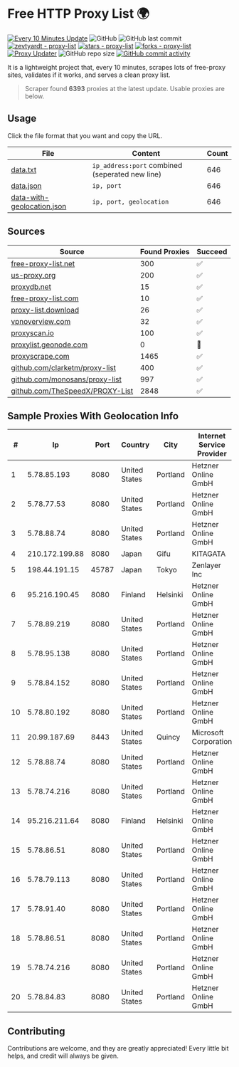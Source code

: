
# Free HTTP Proxy List 🌍

[![Every 10 Minutes Update](https://github.com/mertguvencli/http-proxy-list/actions/workflows/main.yml/badge.svg?branch=main)](https://github.com/mertguvencli/http-proxy-list/actions/workflows/main.yml)
![GitHub](https://img.shields.io/github/license/mertguvencli/http-proxy-list)
![GitHub last commit](https://img.shields.io/github/last-commit/mertguvencli/http-proxy-list)
[![zevtyardt - proxy-list](https://img.shields.io/static/v1?label=zevtyardt&message=proxy-list&color=blue&logo=github)](https://github.com/zevtyardt/proxy-list "Go to GitHub repo")
[![stars - proxy-list](https://img.shields.io/github/stars/zevtyardt/proxy-list?style=social)](https://github.com/zevtyardt/proxy-list)
[![forks - proxy-list](https://img.shields.io/github/forks/zevtyardt/proxy-list?style=social)](https://github.com/zevtyardt/proxy-list)
[![Proxy Updater](https://github.com/zevtyardt/proxy-list/workflows/Proxy%20Updater/badge.svg)](https://github.com/zevtyardt/proxy-list/actions?query=workflow:"Proxy+Updater")
![GitHub repo size](https://img.shields.io/github/repo-size/zevtyardt/proxy-list)
[![GitHub commit activity](https://img.shields.io/github/commit-activity/m/zevtyardt/proxy-list?logo=commits)](https://github.com/zevtyardt/proxy-list/commits/main)

It is a lightweight project that, every 10 minutes, scrapes lots of free-proxy sites, validates if it works, and serves a clean proxy list.

> Scraper found **6393** proxies at the latest update. Usable proxies are below.

## Usage

Click the file format that you want and copy the URL.

|File|Content|Count|
|----|-------|-----|
|[data.txt](https://raw.githubusercontent.com/mertguvencli/http-proxy-list/main/proxy-list/data.txt)|`ip_address:port` combined (seperated new line)|646|
|[data.json](https://raw.githubusercontent.com/mertguvencli/http-proxy-list/main/proxy-list/data.json)|`ip, port`|646|
|[data-with-geolocation.json](https://raw.githubusercontent.com/mertguvencli/http-proxy-list/main/proxy-list/data-with-geolocation.json)|`ip, port, geolocation`|646|

## Sources

|Source|Found Proxies|Succeed|
|------|-------------|-------|
|[free-proxy-list.net](https://free-proxy-list.net)|300|✅|
|[us-proxy.org](https://www.us-proxy.org)|200|✅|
|[proxydb.net](http://proxydb.net)|15|✅|
|[free-proxy-list.com](https://free-proxy-list.com/?page=&port=&type%5B%5D=http&type%5B%5D=https&up_time=0&search=Search)|10|✅|
|[proxy-list.download](https://www.proxy-list.download/HTTP)|26|✅|
|[vpnoverview.com](https://vpnoverview.com/privacy/anonymous-browsing/free-proxy-servers)|32|✅|
|[proxyscan.io](https://www.proxyscan.io)|100|✅|
|[proxylist.geonode.com](https://proxylist.geonode.com/api/proxy-list?limit=300&page=1&sort_by=lastChecked&sort_type=desc&protocols=http,https)|0|🚫|
|[proxyscrape.com](https://api.proxyscrape.com/v2/?request=displayproxies&protocol=http&timeout=10000&country=all&ssl=all&anonymity=all)|1465|✅|
|[github.com/clarketm/proxy-list](https://raw.githubusercontent.com/clarketm/proxy-list/master/proxy-list-raw.txt)|400|✅|
|[github.com/monosans/proxy-list](https://raw.githubusercontent.com/monosans/proxy-list/main/proxies/http.txt)|997|✅|
|[github.com/TheSpeedX/PROXY-List](https://raw.githubusercontent.com/TheSpeedX/PROXY-List/master/http.txt)|2848|✅|


## Sample Proxies With Geolocation Info

|#|Ip|Port|Country|City|Internet Service Provider|
|-|--|----|-------|----|-------------------------|
|1|5.78.85.193|8080|United States|Portland|Hetzner Online GmbH|
|2|5.78.77.53|8080|United States|Portland|Hetzner Online GmbH|
|3|5.78.88.74|8080|United States|Portland|Hetzner Online GmbH|
|4|210.172.199.88|8080|Japan|Gifu|KITAGATA|
|5|198.44.191.15|45787|Japan|Tokyo|Zenlayer Inc|
|6|95.216.190.45|8080|Finland|Helsinki|Hetzner Online GmbH|
|7|5.78.89.219|8080|United States|Portland|Hetzner Online GmbH|
|8|5.78.95.138|8080|United States|Portland|Hetzner Online GmbH|
|9|5.78.84.152|8080|United States|Portland|Hetzner Online GmbH|
|10|5.78.80.192|8080|United States|Portland|Hetzner Online GmbH|
|11|20.99.187.69|8443|United States|Quincy|Microsoft Corporation|
|12|5.78.88.74|8080|United States|Portland|Hetzner Online GmbH|
|13|5.78.74.216|8080|United States|Portland|Hetzner Online GmbH|
|14|95.216.211.64|8080|Finland|Helsinki|Hetzner Online GmbH|
|15|5.78.86.51|8080|United States|Portland|Hetzner Online GmbH|
|16|5.78.79.113|8080|United States|Portland|Hetzner Online GmbH|
|17|5.78.91.40|8080|United States|Portland|Hetzner Online GmbH|
|18|5.78.86.51|8080|United States|Portland|Hetzner Online GmbH|
|19|5.78.74.216|8080|United States|Portland|Hetzner Online GmbH|
|20|5.78.84.83|8080|United States|Portland|Hetzner Online GmbH|



## Contributing

Contributions are welcome, and they are greatly appreciated! Every
little bit helps, and credit will always be given.

